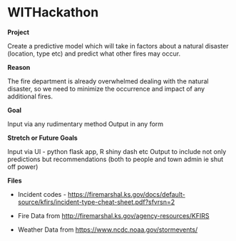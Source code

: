 # WITHackathon

**Project**

Create a predictive model which will take in factors about a natural disaster (location, type etc) and predict what other fires may occur.

**Reason**

The fire department is already overwhelmed dealing with the natural disaster, so we need to minimize the occurrence and impact of any additional fires.

**Goal**

Input via any rudimentary method
Output in any form

**Stretch or Future Goals**

Input via UI - python flask app, R shiny dash etc
Output to include not only predictions but recommendations (both to people and town admin ie shut off power) 

**Files**

- Incident codes - https://firemarshal.ks.gov/docs/default-source/kfirs/incident-type-cheat-sheet.pdf?sfvrsn=2

- Fire Data from http://firemarshal.ks.gov/agency-resources/KFIRS

- Weather Data from https://www.ncdc.noaa.gov/stormevents/
